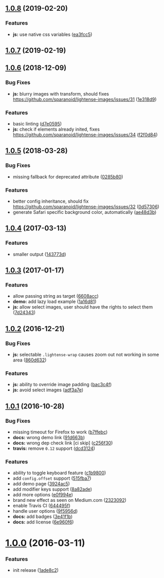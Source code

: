 ## [1.0.8](https://github.com/sparanoid/lightense-images/compare/v1.0.7...v1.0.8) (2019-02-20)


### Features

* **js:** use native css variables ([ea3fcc5](https://github.com/sparanoid/lightense-images/commit/ea3fcc5))



## [1.0.7](https://github.com/sparanoid/lightense-images/compare/v1.0.6...v1.0.7) (2019-02-19)



## [1.0.6](https://github.com/sparanoid/lightense-images/compare/v1.0.5...v1.0.6) (2018-12-09)


### Bug Fixes

* **js:** blurry images with transform, should fixes https://github.com/sparanoid/lightense-images/issues/31 ([1e318d9](https://github.com/sparanoid/lightense-images/commit/1e318d9))


### Features

* basic linting ([d7e0595](https://github.com/sparanoid/lightense-images/commit/d7e0595))
* **js:** check if elements already inited, fixes https://github.com/sparanoid/lightense-images/issues/34 ([f2f0d84](https://github.com/sparanoid/lightense-images/commit/f2f0d84))



## [1.0.5](https://github.com/sparanoid/lightense-images/compare/v1.0.4...v1.0.5) (2018-03-28)


### Bug Fixes

* missing fallback for deprecated  attribute ([0285b80](https://github.com/sparanoid/lightense-images/commit/0285b80))


### Features

* better config inheritance, should fix https://github.com/sparanoid/lightense-images/issues/32 ([0d57306](https://github.com/sparanoid/lightense-images/commit/0d57306))
* generate Safari specific background color, automatically ([ae48d3b](https://github.com/sparanoid/lightense-images/commit/ae48d3b))



## [1.0.4](https://github.com/sparanoid/lightense-images/compare/v1.0.3...v1.0.4) (2017-03-13)


### Features

* smaller output ([143773d](https://github.com/sparanoid/lightense-images/commit/143773d))



## [1.0.3](https://github.com/sparanoid/lightense-images/compare/v1.0.2...v1.0.3) (2017-01-17)


### Features

* allow passing string as target ([6608acc](https://github.com/sparanoid/lightense-images/commit/6608acc))
* **demo:** add lazy load example ([1a16d81](https://github.com/sparanoid/lightense-images/commit/1a16d81))
* **js:** allow select images, user should have the rights to select them ([7d24343](https://github.com/sparanoid/lightense-images/commit/7d24343))



## [1.0.2](https://github.com/sparanoid/lightense-images/compare/v1.0.1...v1.0.2) (2016-12-21)


### Bug Fixes

* **js:** selectable `.lightense-wrap` causes zoom out not working in some area ([860d632](https://github.com/sparanoid/lightense-images/commit/860d632))


### Features

* **js:** ability to override image padding ([bac3c4f](https://github.com/sparanoid/lightense-images/commit/bac3c4f))
* **js:** avoid select images ([adf3a7e](https://github.com/sparanoid/lightense-images/commit/adf3a7e))



## [1.0.1](https://github.com/sparanoid/lightense-images/compare/v1.0.0...v1.0.1) (2016-10-28)


### Bug Fixes

* missing timeout for Firefox to work ([b7ffebc](https://github.com/sparanoid/lightense-images/commit/b7ffebc))
* **docs:** wrong demo link ([91d663b](https://github.com/sparanoid/lightense-images/commit/91d663b))
* **docs:** wrong dep check link [ci skip] ([c256f30](https://github.com/sparanoid/lightense-images/commit/c256f30))
* **travis:** remove `0.12` support ([dcd3124](https://github.com/sparanoid/lightense-images/commit/dcd3124))


### Features

* ability to toggle keyboard feature ([c1b9800](https://github.com/sparanoid/lightense-images/commit/c1b9800))
* add `config.offset` support ([515fba7](https://github.com/sparanoid/lightense-images/commit/515fba7))
* add demo page ([3924ac5](https://github.com/sparanoid/lightense-images/commit/3924ac5))
* add modifier keys support ([8a82ade](https://github.com/sparanoid/lightense-images/commit/8a82ade))
* add more options ([e0f994e](https://github.com/sparanoid/lightense-images/commit/e0f994e))
* brand new effect as seen on Medium.com ([2323092](https://github.com/sparanoid/lightense-images/commit/2323092))
* enable Travis CI ([644495f](https://github.com/sparanoid/lightense-images/commit/644495f))
* handle user options ([9f5956d](https://github.com/sparanoid/lightense-images/commit/9f5956d))
* **docs:** add badges ([3e41f1b](https://github.com/sparanoid/lightense-images/commit/3e41f1b))
* **docs:** add license ([6e960f6](https://github.com/sparanoid/lightense-images/commit/6e960f6))



# [1.0.0](https://github.com/sparanoid/lightense-images/compare/1ade8c2...v1.0.0) (2016-03-11)


### Features

* init release ([1ade8c2](https://github.com/sparanoid/lightense-images/commit/1ade8c2))



